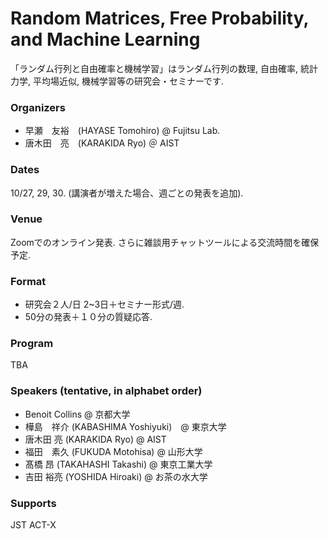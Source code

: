 # Random Matrices, Free Probability, and Machine Learning 

「ランダム行列と自由確率と機械学習」はランダム行列の数理, 自由確率, 統計力学,  平均場近似, 機械学習等の研究会・セミナーです.

### Organizers
- 早瀬　友裕　(HAYASE Tomohiro)  @ Fujitsu Lab.
- 唐木田　亮　(KARAKIDA Ryo) ＠ AIST

###  Dates
10/27, 29, 30.  (講演者が増えた場合、週ごとの発表を追加).

### Venue
Zoomでのオンライン発表. さらに雑談用チャットツールによる交流時間を確保予定.

###  Format
- 研究会２人/日 2~3日＋セミナー形式/週. 
- 50分の発表＋１０分の質疑応答.

###  Program
TBA

### Speakers (tentative, in alphabet order)
- Benoit Collins @ 京都大学
- 樺島　祥介 (KABASHIMA Yoshiyuki)　@ 東京大学
- 唐木田 亮 (KARAKIDA Ryo) @ AIST
- 福田　素久 (FUKUDA Motohisa) @ 山形大学
- 髙橋 昂 (TAKAHASHI Takashi) @ 東京工業大学
- 吉田 裕亮 (YOSHIDA Hiroaki) @ お茶の水大学

### Supports
JST ACT-X
